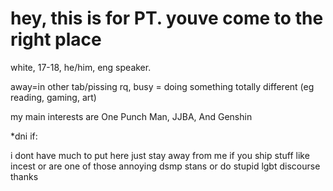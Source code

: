 
<h1>hey, this is for PT. youve come to the right place</h1>
<p>white, 17-18, he/him, eng speaker. 
<p>away=in other tab/pissing rq, busy = doing something totally different (eg reading, gaming, art)</p>
<p></p 
<p>my main interests are One Punch Man, JJBA, And Genshin</p>
<p></p>
<p>*dni if:</p>
<p>i dont have much to put here just stay away from me if you ship stuff like incest or are one of those annoying dsmp stans or do stupid lgbt discourse thanks</p>
<p></p>
<p></p>
</body>
</html>
